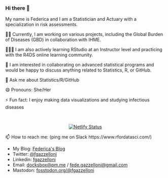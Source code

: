 ### Hi there 👋

<!--
**Fgazzelloni/Fgazzelloni** is a ✨ _special_ ✨ repository because its `README.md` (this file) appears on your GitHub profile.

Here are some ideas to get you started:

- 🔭 I’m currently working on ...
- 🌱 I’m currently learning ...
- 👯 I’m looking to collaborate on ...
- 🤔 I’m looking for help with ...
- 💬 Ask me about ...
- 📫 How to reach me: ...
- 😄 Pronouns: ...
- ⚡ Fun fact: ...
-->

My name is Federica and I am a Statistician and Actuary with a specialization in risk assessments. 

🏃‍♀️ Currently, I am working on various projects, including the Global Burden of Diseases (GBD) in collaboration with IHME. 

👩🏻‍🍳 I am also actively learning RStudio at an Instructor level and practicing with the R4DS online learning community.

🌱 I am interested in collaborating on advanced statistical programs and would be happy to discuss anything related to Statistics, R, or GitHub. 

💬 Ask me about Statistics/R/GitHub

😄 Pronouns: She/Her

⚡ Fun fact: I enjoy making data visualizations and studying infectious diseases

</div>
<br>
<div align="center">
 
[![Netlify Status](https://api.netlify.com/api/v1/badges/d2da763f-17f7-4fe4-9013-7b76224438ea/deploy-status)](https://app.netlify.com/sites/federicagazzelloni/deploys)

</div>

<body>
 📫 How to reach me: (ping me on Slack https://www.rfordatasci.com/)

- My Blog: <a rel="me" href="https://federicagazzelloni.netlify.app">Federica's Blog</a>
- Twitter: <a rel="me" href="https://twitter.com/FGazzelloni">@fgazzelloni</a> 
- Linkedin: <a rel="me" href="https://www.linkedin.com/in/fgazzelloni">fgazzelloni</a> 
- Email: docksbox@pm.me / fede.gazzelloni@gmail.com
- Mastodon: <a rel="me" href="https://fosstodon.org/@fgazzelloni">fosstodon.org/@fgazzelloni</a>
</body>
